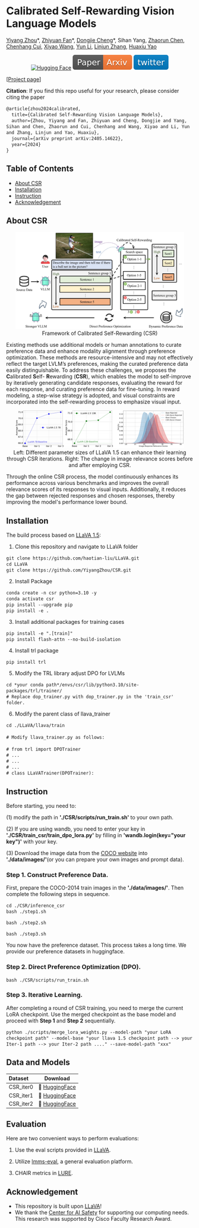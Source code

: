 # Calibrated Self-Rewarding Vision Language Models
[Yiyang Zhou](https://yiyangzhou.github.io/)\*, [Zhiyuan Fan](https://zhiyuan.fan/)\*, [Dongjie Cheng](https://dongjie-cheng.github.io/)\*, Sihan Yang, [Zhaorun Chen](https://billchan226.github.io/), [Chenhang Cui](https://gzcch.github.io/), [Xiyao Wang](https://si0wang.github.io/), [Yun Li](https://yunliweb.its.unc.edu/people.html#YunLi), [Linjun Zhang](https://linjunz.github.io/), [Huaxiu Yao](https://sites.google.com/view/danicaxiao/home)

<div align="center">
</div>
<div align="center">
    <a href="https://huggingface.co/charlesdj"><img src="https://huggingface.co/front/assets/huggingface_logo-noborder.svg" alt="Hugging Face" style="width: 22px;"/></a>
    <a href="https://arxiv.org/pdf/2405.14622"><img src="assets/Paper-Arxiv-orange.svg" ></a>
    <a href="https://x.com/HuaxiuYaoML/status/1794203052116680895"><img src='assets/-twitter-blue.svg'></a>
</div>


[[Project page](https://csr.github.io/)]

**Citation**: If you find this repo useful for your research, please consider citing the paper
```
@article{zhou2024calibrated,
  title={Calibrated Self-Rewarding Vision Language Models},
  author={Zhou, Yiyang and Fan, Zhiyuan and Cheng, Dongjie and Yang, Sihan and Chen, Zhaorun and Cui, Chenhang and Wang, Xiyao and Li, Yun and Zhang, Linjun and Yao, Huaxiu},
  journal={arXiv preprint arXiv:2405.14622},
  year={2024}
}
```

## Table of Contents
- [About CSR](#About-CSR)
- [Installation](#Installation)
- [Instruction](#Instruction)
- [Acknowledgement](#Acknowledgement)

## About CSR
<p align="center">
    <img src="assets/framework.png" width="90%"> <br>
   Framework of Calibrated Self-Rewarding (CSR)
</p>

Existing methods use additional models or human annotations to curate preference data and enhance modality alignment through preference optimization. These methods are resource-intensive and may not effectively reflect the target LVLM’s preferences, making the curated preference data easily distinguishable. To address these challenges, we proposes the  **C**alibrated  **S**elf- **R**ewarding (**CSR**), which enables the model to self-improve by iteratively generating candidate responses, evaluating the reward for each response, and curating preference data for fine-tuning. In reward modeling, a step-wise strategy is adopted, and visual constraints are incorporated into the self-rewarding process to emphasize visual input.

<p align="center">
    <img src="assets/csr_llava.png" width="90%"> <br>
   Left: Different parameter sizes of LLaVA 1.5 can enhance their learning through CSR iterations. Right: The change in image relevance scores before and after employing CSR.
</p>

Through the online CSR process, the model continuously enhances its performance across various benchmarks and improves the overall relevance scores of its responses to visual inputs. Additionally, it reduces the gap between rejected responses and chosen responses, thereby improving the model's performance lower bound.

## Installation
The build process based on [LLaVA 1.5](https://github.com/haotian-liu/LLaVA):

1. Clone this repository and navigate to LLaVA folder

```Shell
git clone https://github.com/haotian-liu/LLaVA.git
cd LLaVA
git clone https://github.com/YiyangZhou/CSR.git
```

2. Install Package

```Shell
conda create -n csr python=3.10 -y
conda activate csr
pip install --upgrade pip
pip install -e .
```

3. Install additional packages for training cases

```Shell
pip install -e ".[train]"
pip install flash-attn --no-build-isolation
```

4. Install trl package

```Shell
pip install trl
```

5. Modify the TRL library adjust DPO for LVLMs

```Shell
cd *your conda path*/envs/csr/lib/python3.10/site-packages/trl/trainer/
# Replace dop_trainer.py with dop_trainer.py in the 'train_csr' folder.
```

6. Modify the parent class of llava_trainer

```Shell
cd ./LLaVA/llava/train

# Modify llava_trainer.py as follows:

# from trl import DPOTrainer
# ...
# ...
# ...
# class LLaVATrainer(DPOTrainer):
```

## Instruction
Before starting, you need to:

(1) modify the path in **'./CSR/scripts/run_train.sh'** to your own path.

(2) If you are using wandb, you need to enter your key in **'./CSR/train_csr/train_dpo_lora.py'** by filling in **'wandb.login(key="your key")'** with your key.

(3) Download the image data from the [COCO website](https://cocodataset.org/#download) into **'./data/images/'**(or you can prepare your own images and prompt data).

### Step 1. Construct Preference Data. 
First, prepare the COCO-2014 train images in the **'./data/images/'**. Then complete the following steps in sequence.
```Shell
cd ./CSR/inference_csr
bash ./step1.sh
```
```Shell
bash ./step2.sh
```
```Shell
bash ./step3.sh
```
You now have the preference dataset.
This process takes a long time. We provide our preference datasets in huggingface.

### Step 2. Direct Preference Optimization (DPO). 

```Shell
bash ./CSR/scripts/run_train.sh
```

### Step 3. Iterative Learning. 
After completing a round of CSR training, you need to merge the current LoRA checkpoint. Use the merged checkpoint as the base model and proceed with **Step 1** and **Step 2** sequentially.

```Shell
python ./scripts/merge_lora_weights.py --model-path "your LoRA checkpoint path" --model-base "your llava 1.5 checkpoint path --> your Iter-1 path --> your Iter-2 path ...." --save-model-path "xxx"
```

## Data and Models
| Dataset                    |                           Download                           |
| :----------------------- | :----------------------------------------------------------: |
| CSR_iter0     | 🤗 [HuggingFace](https://huggingface.co/datasets/charlesdj/CSR-12K-iter0) |
| CSR_iter1 | 🤗 [HuggingFace](https://huggingface.co/datasets/charlesdj/CSR-12K-iter1) |
| CSR_iter2      |   🤗 [HuggingFace](https://huggingface.co/datasets/charlesdj/CSR-12K-iter2) |

## Evaluation
Here are two convenient ways to perform evaluations:

1. Use the eval scripts provided in [LLaVA](https://github.com/haotian-liu/LLaVA/blob/main/docs/Evaluation.md).
   
3. Utilize [lmms-eval](https://github.com/EvolvingLMMs-Lab/lmms-eval), a general evaluation platform.

5. CHAIR metrics in [LURE](https://github.com/YiyangZhou/LURE).

## Acknowledgement
- This repository is built upon [LLaVA](https://github.com/haotian-liu/LLaVA)!
- We thank the [Center for AI Safety](https://www.safe.ai/) for supporting our computing needs. This research was supported by Cisco Faculty Research Award.
